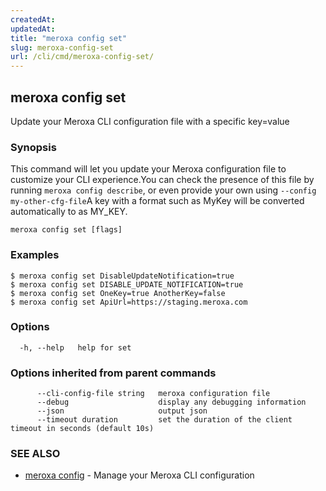 ```yaml
---
createdAt: 
updatedAt: 
title: "meroxa config set"
slug: meroxa-config-set
url: /cli/cmd/meroxa-config-set/
---
```

## meroxa config set

Update your Meroxa CLI configuration file with a specific key=value

### Synopsis

This command will let you update your Meroxa configuration file to customize your CLI experience.You can check the presence of this file by running `meroxa config describe`, or even provide your own using `--config my-other-cfg-file`A key with a format such as MyKey will be converted automatically to as MY_KEY.

```
meroxa config set [flags]
```

### Examples

```
$ meroxa config set DisableUpdateNotification=true
$ meroxa config set DISABLE_UPDATE_NOTIFICATION=true
$ meroxa config set OneKey=true AnotherKey=false
$ meroxa config set ApiUrl=https://staging.meroxa.com
```

### Options

```
  -h, --help   help for set
```

### Options inherited from parent commands

```
      --cli-config-file string   meroxa configuration file
      --debug                    display any debugging information
      --json                     output json
      --timeout duration         set the duration of the client timeout in seconds (default 10s)
```

### SEE ALSO

* [meroxa config](/cli/cmd/meroxa-config/)	 - Manage your Meroxa CLI configuration

